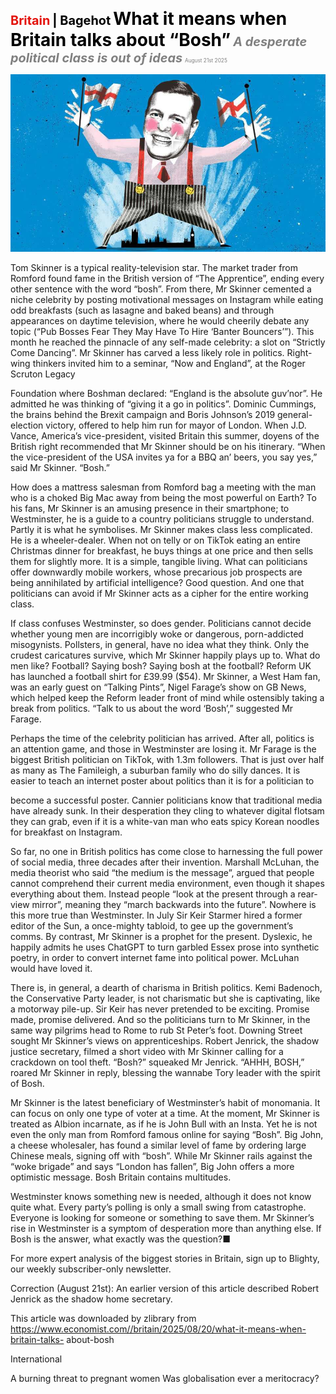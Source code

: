<span style="color:#E3120B; font-size:14.9pt; font-weight:bold;">Britain</span> <span style="color:#000000; font-size:14.9pt; font-weight:bold;">| Bagehot</span>
<span style="color:#000000; font-size:21.0pt; font-weight:bold;">What it means when Britain talks about “Bosh”</span>
<span style="color:#808080; font-size:14.9pt; font-weight:bold; font-style:italic;">A desperate political class is out of ideas</span>
<span style="color:#808080; font-size:6.2pt;">August 21st 2025</span>

![](../images/046_What_it_means_when_Britain_talks_about_Bosh/p0190_img01.jpeg)

Tom Skinner is a typical reality-television star. The market trader from Romford found fame in the British version of “The Apprentice”, ending every other sentence with the word “bosh”. From there, Mr Skinner cemented a niche celebrity by posting motivational messages on Instagram while eating odd breakfasts (such as lasagne and baked beans) and through appearances on daytime television, where he would cheerily debate any topic (“Pub Bosses Fear They May Have To Hire ‘Banter Bouncers’”). This month he reached the pinnacle of any self-made celebrity: a slot on “Strictly Come Dancing”. Mr Skinner has carved a less likely role in politics. Right-wing thinkers invited him to a seminar, “Now and England”, at the Roger Scruton Legacy

Foundation where Boshman declared: “England is the absolute guv’nor”. He admitted he was thinking of “giving it a go in politics”. Dominic Cummings, the brains behind the Brexit campaign and Boris Johnson’s 2019 general- election victory, offered to help him run for mayor of London. When J.D. Vance, America’s vice-president, visited Britain this summer, doyens of the British right recommended that Mr Skinner should be on his itinerary. “When the vice-president of the USA invites ya for a BBQ an’ beers, you say yes,” said Mr Skinner. “Bosh.”

How does a mattress salesman from Romford bag a meeting with the man who is a choked Big Mac away from being the most powerful on Earth? To his fans, Mr Skinner is an amusing presence in their smartphone; to Westminster, he is a guide to a country politicians struggle to understand. Partly it is what he symbolises. Mr Skinner makes class less complicated. He is a wheeler-dealer. When not on telly or on TikTok eating an entire Christmas dinner for breakfast, he buys things at one price and then sells them for slightly more. It is a simple, tangible living. What can politicians offer downwardly mobile workers, whose precarious job prospects are being annihilated by artificial intelligence? Good question. And one that politicians can avoid if Mr Skinner acts as a cipher for the entire working class.

If class confuses Westminster, so does gender. Politicians cannot decide whether young men are incorrigibly woke or dangerous, porn-addicted misogynists. Pollsters, in general, have no idea what they think. Only the crudest caricatures survive, which Mr Skinner happily plays up to. What do men like? Football? Saying bosh? Saying bosh at the football? Reform UK has launched a football shirt for £39.99 ($54). Mr Skinner, a West Ham fan, was an early guest on “Talking Pints”, Nigel Farage’s show on GB News, which helped keep the Reform leader front of mind while ostensibly taking a break from politics. “Talk to us about the word ‘Bosh’,” suggested Mr Farage.

Perhaps the time of the celebrity politician has arrived. After all, politics is an attention game, and those in Westminster are losing it. Mr Farage is the biggest British politician on TikTok, with 1.3m followers. That is just over half as many as The Famileigh, a suburban family who do silly dances. It is easier to teach an internet poster about politics than it is for a politician to

become a successful poster. Cannier politicians know that traditional media have already sunk. In their desperation they cling to whatever digital flotsam they can grab, even if it is a white-van man who eats spicy Korean noodles for breakfast on Instagram.

So far, no one in British politics has come close to harnessing the full power of social media, three decades after their invention. Marshall McLuhan, the media theorist who said “the medium is the message”, argued that people cannot comprehend their current media environment, even though it shapes everything about them. Instead people “look at the present through a rear- view mirror”, meaning they “march backwards into the future”. Nowhere is this more true than Westminster. In July Sir Keir Starmer hired a former editor of the Sun, a once-mighty tabloid, to gee up the government’s comms. By contrast, Mr Skinner is a prophet for the present. Dyslexic, he happily admits he uses ChatGPT to turn garbled Essex prose into synthetic poetry, in order to convert internet fame into political power. McLuhan would have loved it.

There is, in general, a dearth of charisma in British politics. Kemi Badenoch, the Conservative Party leader, is not charismatic but she is captivating, like a motorway pile-up. Sir Keir has never pretended to be exciting. Promise made, promise delivered. And so the politicians turn to Mr Skinner, in the same way pilgrims head to Rome to rub St Peter’s foot. Downing Street sought Mr Skinner’s views on apprenticeships. Robert Jenrick, the shadow justice secretary, filmed a short video with Mr Skinner calling for a crackdown on tool theft. “Bosh?” squeaked Mr Jenrick. “AHHH, BOSH,” roared Mr Skinner in reply, blessing the wannabe Tory leader with the spirit of Bosh.

Mr Skinner is the latest beneficiary of Westminster’s habit of monomania. It can focus on only one type of voter at a time. At the moment, Mr Skinner is treated as Albion incarnate, as if he is John Bull with an Insta. Yet he is not even the only man from Romford famous online for saying “Bosh”. Big John, a cheese wholesaler, has found a similar level of fame by ordering large Chinese meals, signing off with “bosh”. While Mr Skinner rails against the “woke brigade” and says “London has fallen”, Big John offers a more optimistic message. Bosh Britain contains multitudes.

Westminster knows something new is needed, although it does not know quite what. Every party’s polling is only a small swing from catastrophe. Everyone is looking for someone or something to save them. Mr Skinner’s rise in Westminster is a symptom of desperation more than anything else. If Bosh is the answer, what exactly was the question?■

For more expert analysis of the biggest stories in Britain, sign up to Blighty, our weekly subscriber-only newsletter.

Correction (August 21st): An earlier version of this article described Robert Jenrick as the shadow home secretary.

This article was downloaded by zlibrary from https://www.economist.com//britain/2025/08/20/what-it-means-when-britain-talks- about-bosh

International

A burning threat to pregnant women Was globalisation ever a meritocracy?